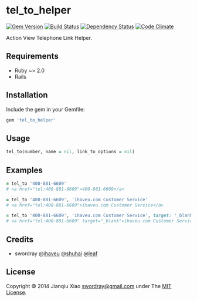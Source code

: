 # tel_to_helper

[![Gem Version](https://badge.fury.io/rb/tel_to_helper.png)](http://badge.fury.io/rb/tel_to_helper) [![Build Status](https://secure.travis-ci.org/swordray/tel_to_helper.png?branch=master)](http://travis-ci.org/swordray/tel_to_helper) [![Dependency Status](https://gemnasium.com/swordray/tel_to_helper.png?travis)](https://gemnasium.com/swordray/tel_to_helper) [![Code Climate](https://codeclimate.com/github/swordray/tel_to_helper.png)](https://codeclimate.com/github/swordray/tel_to_helper)

Action View Telephone Link Helper.

## Requirements

* Ruby ~> 2.0
* Rails

## Installation

Include the gem in your Gemfile:

```ruby
gem 'tel_to_helper'
```

## Usage

```ruby
tel_to(number, name = nil, link_to_options = nil)
```

## Examples

```ruby
= tel_to '400-881-6609'
# <a href="tel:400-881-6609">400-881-6609</a>
```
```ruby
= tel_to '400-881-6609', 'ihaveu.com Customer Service'
# <a href="tel:400-881-6609">ihaveu.com Customer Service</a>
```
```ruby
= tel_to '400-881-6609', 'ihaveu.com Customer Service', target: '_blank'
# <a href="tel:400-881-6609" target="_blank">ihaveu.com Customer Service</a>
```

## Credits

* swordray @[ihaveu](http://www.ihaveu.com/home) @[shuhai](http://tw.shuhai.org/) @[leaf](http://leaf.iacger.com)

## License

Copyright © 2014 Jianqiu Xiao <swordray@gmail.com> under The [MIT License](http://opensource.org/licenses/MIT).
